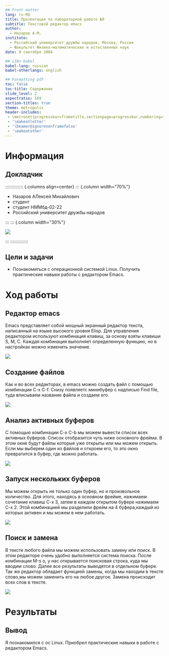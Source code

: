 ```yaml
---
## Front matter
lang: ru-RU
title: Презентация по лабораторной работе №9
subtitle: Текстовой редактор emacs
author:
  - Назаров А.М.
institute:
  - Российский университет дружбы народов, Москва, Россия
  - Факультет Физико-математических и естественных наук
date: 9 сентября 2004

## i18n babel
babel-lang: russian
babel-otherlangs: english

## Formatting pdf
toc: false
toc-title: Содержание
slide_level: 2
aspectratio: 169
section-titles: true
theme: metropolis
header-includes:
 - \metroset{progressbar=frametitle,sectionpage=progressbar,numbering=fraction}
 - '\makeatletter'
 - '\beamer@ignorenonframefalse'
 - '\makeatother'
---
```


# Информация

## Докладчик

:::::::::::::: {.columns align=center}
::: {.column width="70%"}

  * Назаров АЛексей Михайлович
  * студент
  * студент НММбд-02-22
  * Российский университет дружбы народов

:::
::: {.column width="30%"}

![](./image/kulyabov.jpg)

:::
::::::::::::::

## Цели и задачи

- Познакомиться с операционной системой Linux. Получить практические навыки работы с редактором Emacs.

# Ход работы

## Редактор emacs

Emacs представляет собой мощный экранный редактор текста, написанный на языке высокого уровня Elisp. Для управления редактором используют комбинация клавиш, за основу взяты клавиши S, M, C. Каждая комбинация выполняет определенную функцию, но в настройках можно изменить значение.

![](image/kaif1.png)

## Создание файлов

Как и во всех редакторах, в emacs можно создать файл с помощью комбинации C-x C-f. Cнизу появляетс минибуфер с надписью Find file, туда вписываем название файла и создаем его.

![](image/kaif2.png)

## Анализ активных буферов

С помощью комбинации C-x C-b мы можем вывести список всех активных буферов. Список отобразится чуть ниже основного фрейма. В этом окне будут файлы которые уже открыты или мы можем открыть. Если мы выберем один из файлов и откроем его, то это окно превратится в буфер, где можно работать.

![](image/kaif2.png)

## Запуск нескольких буферов

Мы можем открыть не только один буфер, но и произвольное количество. Для этого, находясь в основном фрейме, нажимаем сочетание клавиш С-х 3, затем в каждом открытом буфере нажимаем С-х 2. Этой комбинацией мы разделили фрейм на 4 буфера,каждый из которых активен и мы можем в нем работать.

![](image/1.png)

## Поиск и замена

В тексте любого файла мы можем использовать замену или поиск. В этом редакторе очень удобно выполняется система поиска. После комбинации М-s o, у нас открывается поисковая строка, куда мы вводим слово. Далее все результаты выводятся в отдельном буфере. Так же редактор обладает функцией замены, когда мы находим в тексте слово,мы можем заменить его на любое другое. Замена происходит всех слов в тексте.

![](image/18.png)

# Результаты

## Вывод

Я познакомился с ос Linux. Приобрел практические навыки в работе с редактором Emacs.
